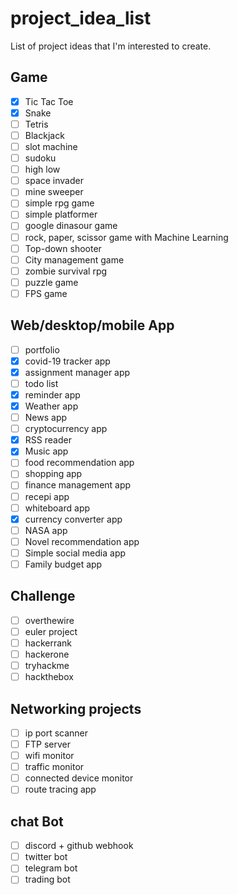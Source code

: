 # project_idea_list
List of project ideas that I'm interested to create.


## Game

- [x] Tic Tac Toe
- [x] Snake
- [ ] Tetris
- [ ] Blackjack
- [ ] slot machine
- [ ] sudoku
- [ ] high low
- [ ] space invader
- [ ] mine sweeper
- [ ] simple rpg game
- [ ] simple platformer
- [ ] google dinasour game
- [ ] rock, paper, scissor game with Machine Learning
- [ ] Top-down shooter
- [ ] City management game
- [ ] zombie survival rpg
- [ ] puzzle game
- [ ] FPS game

## Web/desktop/mobile App

- [ ] portfolio
- [x] covid-19 tracker app
- [x] assignment manager app
- [ ] todo list 
- [x] reminder app
- [x] Weather app
- [ ] News app
- [ ] cryptocurrency app
- [x] RSS reader
- [x] Music app
- [ ] food recommendation app
- [ ] shopping app
- [ ] finance management app
- [ ] recepi app
- [ ] whiteboard app
- [x] currency converter app
- [ ] NASA app
- [ ] Novel recommendation app
- [ ] Simple social media app
- [ ] Family budget app

## Challenge
- [ ] overthewire
- [ ] euler project
- [ ] hackerrank
- [ ] hackerone
- [ ] tryhackme
- [ ] hackthebox

## Networking projects
- [ ] ip port scanner
- [ ] FTP server
- [ ] wifi monitor 
- [ ] traffic monitor
- [ ] connected device monitor
- [ ] route tracing app

## chat Bot
- [ ] discord + github webhook
- [ ] twitter bot
- [ ] telegram bot
- [ ] trading bot
